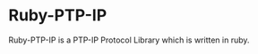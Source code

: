 Ruby-PTP-IP
==================

Ruby-PTP-IP is a PTP-IP Protocol Library which is written in ruby.



